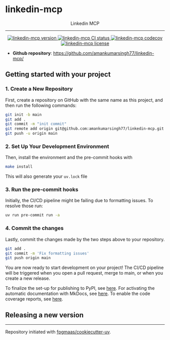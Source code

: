 # linkedin-mcp

<p align="center">Linkedin MCP</p>

---

<p align="center">
    <a href="https://img.shields.io/github/v/release/amankumarsingh77/linkedin-mcp">
        <img src="https://img.shields.io/github/v/release/amankumarsingh77/linkedin-mcp" alt="linkedin-mcp version">
    </a>
    <a href="https://github.com/amankumarsingh77/linkedin-mcp/actions/workflows/main.yml">
        <img src="https://github.com/amankumarsingh77/linkedin-mcp/actions/workflows/main.yml/badge.svg" alt="linkedin-mcp CI status">
    </a>
    <a href="https://codecov.io/gh/amankumarsingh77/linkedin-mcp">
        <img src="https://codecov.io/gh/amankumarsingh77/linkedin-mcp/branch/main/graph/badge.svg" alt="linkedin-mcp codecov">
    </a>
    <a href="https://img.shields.io/github/license/amankumarsingh77/linkedin-mcp">
        <img src="https://img.shields.io/github/license/amankumarsingh77/linkedin-mcp" alt="linkedin-mcp license">
    </a>
</p>


- **Github repository**: <https://github.com/amankumarsingh77/linkedin-mcp/>


## Getting started with your project

### 1. Create a New Repository

First, create a repository on GitHub with the same name as this project, and then run the following commands:

```bash
git init -b main
git add .
git commit -m "init commit"
git remote add origin git@github.com:amankumarsingh77/linkedin-mcp.git
git push -u origin main
```

### 2. Set Up Your Development Environment

Then, install the environment and the pre-commit hooks with

```bash
make install
```

This will also generate your `uv.lock` file

### 3. Run the pre-commit hooks

Initially, the CI/CD pipeline might be failing due to formatting issues. To resolve those run:

```bash
uv run pre-commit run -a
```

### 4. Commit the changes

Lastly, commit the changes made by the two steps above to your repository.

```bash
git add .
git commit -m 'Fix formatting issues'
git push origin main
```

You are now ready to start development on your project!
The CI/CD pipeline will be triggered when you open a pull request, merge to main, or when you create a new release.

To finalize the set-up for publishing to PyPI, see [here](https://fpgmaas.github.io/cookiecutter-uv/features/publishing/#set-up-for-pypi).
For activating the automatic documentation with MkDocs, see [here](https://fpgmaas.github.io/cookiecutter-uv/features/mkdocs/#enabling-the-documentation-on-github).
To enable the code coverage reports, see [here](https://fpgmaas.github.io/cookiecutter-uv/features/codecov/).

## Releasing a new version



---

Repository initiated with [fpgmaas/cookiecutter-uv](https://github.com/fpgmaas/cookiecutter-uv).